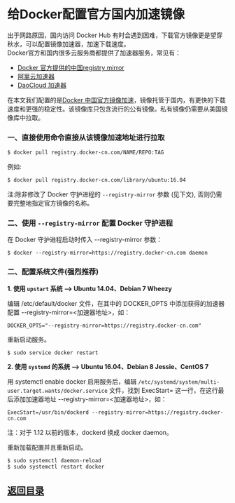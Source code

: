 # 给Docker配置官方国内加速镜像
出于网路原因，国内访问 Docker Hub 有时会遇到困难，下载官方镜像更是望穿秋水，可以配置镜像加速器，加速下载速度。  
Docker官方和国内很多云服务商都提供了加速器服务，常见有：
* [Docker 官方提供的中国registry mirror](https://docs.docker.com/registry/recipes/mirror/#use-case-the-china-registry-mirror)
* [阿里云加速器](https://cr.console.aliyun.com/#/accelerator)
* [DaoCloud 加速器](https://www.daocloud.io/mirror#accelerator-doc)  

在本文我们配置的是[Docker 中国官方镜像加速](https://www.docker-cn.com/registry-mirror)，镜像托管于国内，有更快的下载速度和更强的稳定性。该镜像库只包含流行的公有镜像。私有镜像仍需要从美国镜像库中拉取。  

### 一、直接使用命令直接从该镜像加速地址进行拉取
```bash
$ docker pull registry.docker-cn.com/NAME/REPO:TAG
```
例如:
```bash
$ docker pull registry.docker-cn.com/library/ubuntu:16.04
```
注:除非修改了 Docker 守护进程的 `--registry-mirror` 参数 (见下文), 否则仍需要完整地指定官方镜像的名称。  

### 二、使用 `--registry-mirror` 配置 Docker 守护进程
在 Docker 守护进程启动时传入 --registry-mirror 参数：  
```
$ docker --registry-mirror=https://registry.docker-cn.com daemon
```
### 二、配置系统文件(强烈推荐)
__1. 使用 `upstart` 系统 --> Ubuntu 14.04、Debian 7 Wheezy__  

编辑 /etc/default/docker 文件，在其中的 DOCKER_OPTS 中添加获得的加速器配置 --registry-mirror=<加速器地址>，如：
```
DOCKER_OPTS="--registry-mirror=https://registry.docker-cn.com"
```  
重新启动服务。  
```
$ sudo service docker restart
```  

__2. 使用 `systemd` 的系统 --> Ubuntu 16.04、Debian 8 Jessie、CentOS 7__  

用 systemctl enable docker 启用服务后，编辑 `/etc/systemd/system/multi-user.target.wants/docker.service` 文件，找到 ExecStart= 这一行，在这行最后添加加速器地址 --registry-mirror=<加速器地址>，如：
```
ExecStart=/usr/bin/dockerd --registry-mirror=https://registry.docker-cn.com
```
注：对于 1.12 以前的版本，dockerd 换成 docker daemon。  

重新加载配置并且重新启动。
```bash
$ sudo systemctl daemon-reload
$ sudo systemctl restart docker
```

## [返回目录](https://github.com/MulticsYin/MulticsDevOps)
